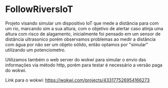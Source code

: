 # FollowRiversIoT

Projeto visando simular um dispositivo IoT que mede a distância para com um rio, marcando sim a sua altura, com o objetivo de alertar caso atinja uma altura com risco de alagamento, 
inicialmente foi pensado em um sensor de distância ultrasonico porém observamos problemas ao medir a distância com água por não ser um objeto sólido, então optamos por "simular" utilizando um potenciometro.

Utilizamos também o web server do wokwi para simular o envio das informações via método http, porém para testar é necessário a versão paga do wokwi.

Link para o wokwi: https://wokwi.com/projects/433177526954166273
